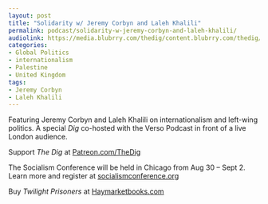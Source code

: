 ```yaml
---
layout: post
title: "Solidarity w/ Jeremy Corbyn and Laleh Khalili"
permalink: podcast/solidarity-w-jeremy-corbyn-and-laleh-khalili/
audiolink: https://media.blubrry.com/thedig/content.blubrry.com/thedig/The_Dig-EP_454-Corbyn-Khalili.mp3
categories:
- Global Politics
- internationalism
- Palestine
- United Kingdom
tags:
- Jeremy Corbyn
- Laleh Khalili
---
```


Featuring Jeremy Corbyn and Laleh Khalili on internationalism and left\-wing politics. A special *Dig* co\-hosted with the Verso Podcast in front of a live London audience.

Support *The Dig* at [Patreon.com/TheDig](http://Patreon.com/TheDig)

The Socialism Conference will be held in Chicago from Aug 30 – Sept 2\. Learn more and register at [socialismconference.org](http://socialismconference.org) 

Buy *Twilight Prisoners* at [Haymarketbooks.com](http://Haymarketbooks.com)

